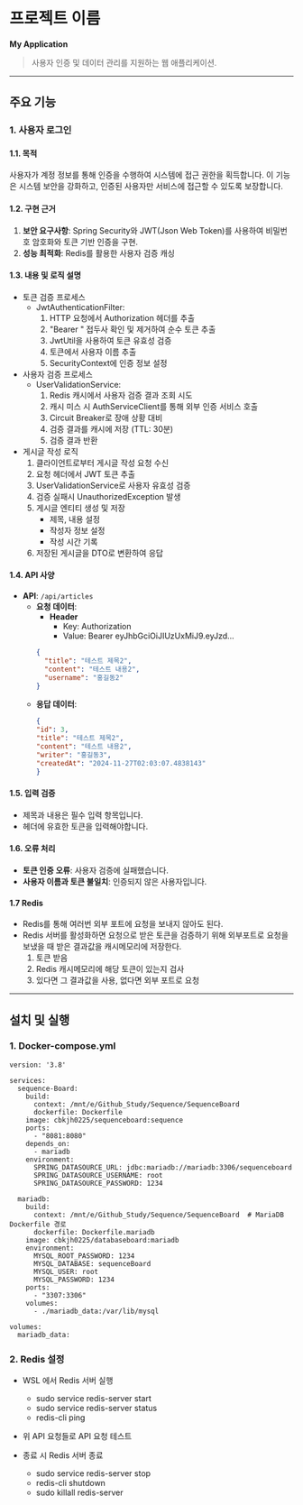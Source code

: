 # 프로젝트 이름
**My Application**
> 사용자 인증 및 데이터 관리를 지원하는 웹 애플리케이션.

---

## 주요 기능

### 1. 사용자 로그인

#### 1.1. 목적
사용자가 계정 정보를 통해 인증을 수행하여 시스템에 접근 권한을 획득합니다. 이 기능은 시스템 보안을 강화하고, 인증된 사용자만 서비스에 접근할 수 있도록 보장합니다.

#### 1.2. 구현 근거
1. **보안 요구사항**: Spring Security와 JWT(Json Web Token)를 사용하여 비밀번호 암호화와 토큰 기반 인증을 구현.
2. **성능 최적화**: Redis를 활용한 사용자 검증 캐싱

#### 1.3. 내용 및 로직 설명
- 토큰 검증 프로세스
  - JwtAuthenticationFilter:
    1. HTTP 요청에서 Authorization 헤더를 추출
    2. "Bearer " 접두사 확인 및 제거하여 순수 토큰 추출
    3. JwtUtil을 사용하여 토큰 유효성 검증
    4. 토큰에서 사용자 이름 추출
    5. SecurityContext에 인증 정보 설정
- 사용자 검증 프로세스
  - UserValidationService:
    1. Redis 캐시에서 사용자 검증 결과 조회 시도
    2. 캐시 미스 시 AuthServiceClient를 통해 외부 인증 서비스 호출
    3. Circuit Breaker로 장애 상황 대비
    4. 검증 결과를 캐시에 저장 (TTL: 30분)
    5. 검증 결과 반환
- 게시글 작성 로직
    1. 클라이언트로부터 게시글 작성 요청 수신
    2. 요청 헤더에서 JWT 토큰 추출
    3. UserValidationService로 사용자 유효성 검증
    4. 검증 실패시 UnauthorizedException 발생
    5. 게시글 엔티티 생성 및 저장
       - 제목, 내용 설정
       - 작성자 정보 설정
       - 작성 시간 기록
    6. 저장된 게시글을 DTO로 변환하여 응답

#### 1.4. API 사양
- **API**: `/api/articles`
    - **요청 데이터**:
      * **Header**
        * Key: Authorization
        * Value: Bearer eyJhbGciOiJIUzUxMiJ9.eyJzd...
      ```json
      {
        "title": "테스트 제목2",
        "content": "테스트 내용2",
        "username": "홍길동2"
      }
      ```
    - **응답 데이터**:
         ```json
        {
        "id": 3,
        "title": "테스트 제목2",
        "content": "테스트 내용2",
        "writer": "홍길동3",
        "createdAt": "2024-11-27T02:03:07.4838143"
        }
       ```

#### 1.5. 입력 검증
- 제목과 내용은 필수 입력 항목입니다.
- 헤더에 유효한 토큰을 입력해야합니다.

#### 1.6. 오류 처리
- **토큰 인증 오류**: 사용자 검증에 실패했습니다.
- **사용자 이름과 토큰 불일치**: 인증되지 않은 사용자입니다.

#### 1.7 Redis
- Redis를 통해 여러번 외부 포트에 요청을 보내지 않아도 된다.
- Redis 서버를 활성화하면 요청으로 받은 토큰을 검증하기 위해 외부포트로 요청을 보냈을 때 받은 결과값을 캐시메모리에 저장한다.
  1. 토큰 받음
  2. Redis 캐시메모리에 해당 토큰이 있는지 검사
  3. 있다면 그 결과값을 사용, 없다면 외부 포트로 요청


---


## 설치 및 실행

### 1. Docker-compose.yml
```
version: '3.8'

services:
  sequence-Board:
    build:
      context: /mnt/e/Github_Study/Sequence/SequenceBoard
      dockerfile: Dockerfile 
    image: cbkjh0225/sequenceboard:sequence
    ports:
      - "8081:8080"
    depends_on:
      - mariadb
    environment:
      SPRING_DATASOURCE_URL: jdbc:mariadb://mariadb:3306/sequenceboard
      SPRING_DATASOURCE_USERNAME: root
      SPRING_DATASOURCE_PASSWORD: 1234

  mariadb:
    build:
      context: /mnt/e/Github_Study/Sequence/SequenceBoard  # MariaDB Dockerfile 경로
      dockerfile: Dockerfile.mariadb 
    image: cbkjh0225/databaseboard:mariadb
    environment:
      MYSQL_ROOT_PASSWORD: 1234
      MYSQL_DATABASE: sequenceBoard
      MYSQL_USER: root
      MYSQL_PASSWORD: 1234
    ports:
      - "3307:3306"
    volumes:
      - ./mariadb_data:/var/lib/mysql

volumes:
  mariadb_data:
```

### 2. Redis 설정

- WSL 에서 Redis 서버 실행
  * sudo service redis-server start
  * sudo service redis-server status
  * redis-cli ping

- 위 API 요청들로 API 요청 테스트

- 종료 시 Redis 서버 종료
  * sudo service redis-server stop
  * redis-cli shutdown
  * sudo killall redis-server

